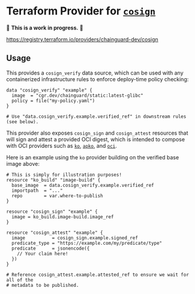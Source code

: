 # Terraform Provider for [`cosign`](https://github.com/sigstore/cosign)

🚨 **This is a work in progress.** 🚨

https://registry.terraform.io/providers/chainguard-dev/cosign

## Usage

This provides a `cosign_verify` data source, which can be used with any
containerized infrastructure rules to enforce deploy-time policy checking:

```hcl
data "cosign_verify" "example" {
  image  = "cgr.dev/chainguard/static:latest-glibc"
  policy = file("my-policy.yaml")
}

# Use "data.cosign_verify.example.verified_ref" in downstream rules (see below).
```


This provider also exposes `cosign_sign` and `cosign_attest` resources that will
sign and attest a provided OCI digest, which is intended to compose with
OCI providers such as [`ko`](https://github.com/ko-build/terraform-provider-ko),
[`apko`](https://github.com/chainguard-dev/terraform-provider-apko), and
[`oci`](https://github.com/chainguard-dev/terraform-provider-oci).

Here is an example using the `ko` provider building on the verified base image
above:

```hcl
# This is simply for illustration purposes!
resource "ko_build" "image-build" {
  base_image  = data.cosign_verify.example.verified_ref
  importpath  = "..."
  repo        = var.where-to-publish
}

resource "cosign_sign" "example" {
  image = ko_build.image-build.image_ref
}

resource "cosign_attest" "example" {
  image          = cosign_sign.example.signed_ref
  predicate_type = "https://example.com/my/predicate/type"
  predicate      = jsonencode({
    // Your claim here!
  })
}

# Reference cosign_attest.example.attested_ref to ensure we wait for all of the
# metadata to be published.
```
